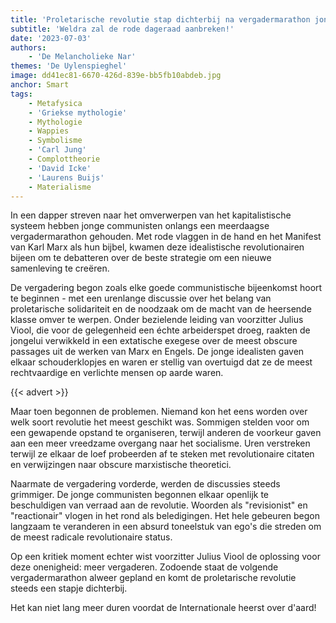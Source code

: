 ```yaml
---
title: 'Proletarische revolutie stap dichterbij na vergadermarathon jonge communisten'
subtitle: 'Weldra zal de rode dageraad aanbreken!'
date: '2023-07-03'
authors:
    - 'De Melancholieke Nar'
themes: 'De Uylenspieghel'
image: dd41ec81-6670-426d-839e-bb5fb10abdeb.jpg
anchor: Smart
tags:
    - Metafysica
    - 'Griekse mythologie'
    - Mythologie
    - Wappies
    - Symbolisme
    - 'Carl Jung'
    - Complottheorie
    - 'David Icke'
    - 'Laurens Buijs'
    - Materialisme
---
```


In een dapper streven naar het omverwerpen van het kapitalistische systeem hebben jonge communisten onlangs een meerdaagse vergadermarathon gehouden. Met rode vlaggen in de hand en het Manifest van Karl Marx als hun bijbel, kwamen deze idealistische revolutionairen bijeen om te debatteren over de beste strategie om een nieuwe samenleving te creëren.

De vergadering begon zoals elke goede communistische bijeenkomst hoort te beginnen - met een urenlange discussie over het belang van proletarische solidariteit en de noodzaak om de macht van de heersende klasse omver te werpen. Onder bezielende leiding van voorzitter Julius Viool, die voor de gelegenheid een échte arbeiderspet droeg, raakten de jongelui verwikkeld in een extatische exegese over de meest obscure passages uit de werken van Marx en Engels. De jonge idealisten gaven elkaar schouderklopjes en waren er stellig van overtuigd dat ze de meest rechtvaardige en verlichte mensen op aarde waren.

{{< advert >}}

Maar toen begonnen de problemen. Niemand kon het eens worden over welk soort revolutie het meest geschikt was. Sommigen stelden voor om een gewapende opstand te organiseren, terwijl anderen de voorkeur gaven aan een meer vreedzame overgang naar het socialisme. Uren verstreken terwijl ze elkaar de loef probeerden af te steken met revolutionaire citaten en verwijzingen naar obscure marxistische theoretici.

Naarmate de vergadering vorderde, werden de discussies steeds grimmiger. De jonge communisten begonnen elkaar openlijk te beschuldigen van verraad aan de revolutie. Woorden als "revisionist" en "reactionair" vlogen in het rond als beledigingen. Het hele gebeuren begon langzaam te veranderen in een absurd toneelstuk van ego's die streden om de meest radicale revolutionaire status.

Op een kritiek moment echter wist voorzitter Julius Viool de oplossing voor deze onenigheid: meer vergaderen. Zodoende staat de volgende vergadermarathon alweer gepland en komt de proletarische revolutie steeds een stapje dichterbij. 

Het kan niet lang meer duren voordat de Internationale heerst over d'aard!
